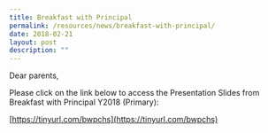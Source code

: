 ```yaml
---
title: Breakfast with Principal
permalink: /resources/news/breakfast-with-principal/
date: 2018-02-21
layout: post
description: ""
---
```

Dear parents,

Please click on the link below to access the Presentation Slides from Breakfast with Principal Y2018 (Primary):

[https://tinyurl.com/bwpchs](https://tinyurl.com/bwpchs)